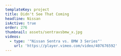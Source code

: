```yaml
---
templateKey: project
title: Didn't See That Coming
headline: Nissan
isActive: true
order: 276
thumbnail: assets/sentravsbmw_x.jpg
videos:
  - type: '"Nissan Sentra vs. BMW 3 Series"'
    url: 'https://player.vimeo.com/video/407676592'
---
```


